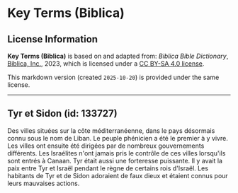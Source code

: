 # Key Terms (Biblica)

## License Information

**Key Terms (Biblica)** is based on and adapted from: _Biblica Bible Dictionary_, [Biblica, Inc.](https://www.biblica.com/), 2023, which is licensed under a [CC BY-SA 4.0 license](https://creativecommons.org/licenses/by-sa/4.0/legalcode.en).

This markdown version (created `2025-10-20`) is provided under the same license.



--------------------------------

## Tyr et Sidon (id: 133727)

Des villes situées sur la côte méditerranéenne, dans le pays désormais connu sous le nom de Liban. Le peuple phénicien a été le premier à y vivre. Les villes ont ensuite été dirigées par de nombreux gouvernements différents. Les Israélites n'ont jamais pris le contrôle de ces villes lorsqu'ils sont entrés à Canaan. Tyr était aussi une forteresse puissante. Il y avait la paix entre Tyr et Israël pendant le règne de certains rois d'Israël. Les habitants de Tyr et de Sidon adoraient de faux dieux et étaient connus pour leurs mauvaises actions.


